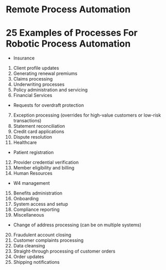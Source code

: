 # Remote Process Automation


# 25 Examples of Processes For Robotic Process Automation

* Insurance
1. Client profile updates
2. Generating renewal premiums
3. Claims processing
4. Underwriting processes
4. Policy administration and servicing
6. Financial Services

* Requests for overdraft protection
7. Exception processing (overrides for high-value customers or low-risk transactions)
8. Statement reconciliation
9. Credit card applications
10. Dispute resolution
11. Healthcare

* Patient registration
12. Provider credential verification
13. Member eligibility and billing
14. Human Resources

* W4 management
15. Benefits administration
16. Onboarding
17. System access and setup
18. Compliance reporting
19. Miscellaneous

* Change of address processing (can be on multiple systems)
20. Fraudulent account closing
21. Customer complaints processing
22. Data cleansing
23. Straight-through processing of customer orders
24. Order updates
25. Shipping notifications
